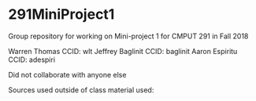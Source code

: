 # 291MiniProject1
Group repository for working on Mini-project 1 for CMPUT 291 in Fall 2018

Warren Thomas     CCID: wlt
Jeffrey Baglinit  CCID: baglinit
Aaron Espiritu    CCID: adespiri

Did not collaborate with anyone else

Sources used outside of class material used: 